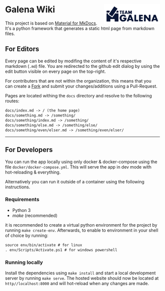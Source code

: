 # Galena Wiki <img src="https://raw.githubusercontent.com/TeamGalena/Wiki/refs/heads/main/docs/assets/logo.png" align="right" height="64" />

This project is based on [Material for MkDocs](https://squidfunk.github.io/mkdocs-material/). It's a python framework that generates a static html page from markdown files.

## For Editors

Every page can be edited by modifing the content of it's respective markdown (`.md`) file.
You are redirected to the github edit dialog by using the edit button visible on every page on the top-right.

For contributers that are not within the organization, this means that you can create a [Fork](https://github.com/TeamGalena/Wiki/fork) and submit your changes/additions using a Pull-Request.

Pages are located withing the `docs` directory and resolve to the following routes:

```
docs/index.md -> / (the home page)
docs/something.md -> /something/
docs/something/index.md -> /something/
docs/something/else.md -> /something/else/
docs/something/even/elser.md -> /something/even/elser/
```

---

## For Developers

You can run the app locally using only docker & docker-compose using the file `docker/docker-compose.yml`. This will serve the app in dev mode with hot-reloading & everything.

Alternatively you can run it outside of a container using the following instructions.

### Requirements

- Python 3
- _make_ (recommended)

it is recommended to create a virtual python environment for the project by running `make create-env`.
Afterwards, to enable to environment in your shell of choice by running:

```shell
source env/bin/activate # for linux
. env/Scripts/Activate.ps1 # for windows powershell
```

### Running locally

Install the dependencies using `make install` and start a local development server by running `make serve`.
The hosted website should now be located at `http//localhost:8000` and will hot-reload when any changes are made.
